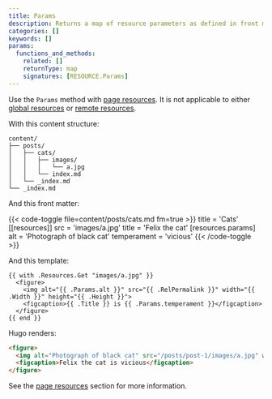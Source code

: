 ```yaml
---
title: Params
description: Returns a map of resource parameters as defined in front matter.
categories: []
keywords: []
params:
  functions_and_methods:
    related: []
    returnType: map
    signatures: [RESOURCE.Params]
---
```


Use the `Params` method with [page resources](g). It is not applicable to either [global resources](g) or [remote resources](g).

With this content structure:

```text
content/
├── posts/
│   ├── cats/
│   │   ├── images/
│   │   │   └── a.jpg
│   │   └── index.md
│   └── _index.md
└── _index.md
```

And this front matter:

{{< code-toggle file=content/posts/cats.md fm=true >}}
title = 'Cats'
[[resources]]
  src = 'images/a.jpg'
  title = 'Felix the cat'
  [resources.params]
    alt = 'Photograph of black cat'
    temperament = 'vicious'
{{< /code-toggle >}}

And this template:

```go-html-template
{{ with .Resources.Get "images/a.jpg" }}
  <figure>
    <img alt="{{ .Params.alt }}" src="{{ .RelPermalink }}" width="{{ .Width }}" height="{{ .Height }}">
    <figcaption>{{ .Title }} is {{ .Params.temperament }}</figcaption>
  </figure>
{{ end }}
```

Hugo renders:

```html
<figure>
  <img alt="Photograph of black cat" src="/posts/post-1/images/a.jpg" width="600" height="400">
  <figcaption>Felix the cat is vicious</figcaption>
</figure>
```

See the [page resources] section for more information.

[page resources]: /content-management/page-resources/
